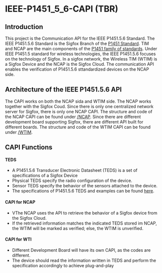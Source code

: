 # IEEE-P1451_5_6-CAPI (TBR)
## Introduction
This project is the Communication API for the IEEE P1451.5.6 Standard.
The IEEE P1451.5.6 Standard is the Sigfox Branch of the [P1451 Standard][1].
TIM and NCAP are the main components of the [P1451 family of standards][1].
Under IEEE P1451.5 standard for wireless technologies, the IEEE P1451.5.6 focuses on the technology of Sigfox.
In a sigfox network, the Wireless TIM (WTIM) is a Sigfox Device and the NCAP is the Sigfox Cloud.
The communication API enables the verification of P1451.5.6 sttandardized devices on the NCAP side.

## Architecture of the IEEE P1451.5.6 API
The CAPI works on both the NCAP sida and WTIM side. 
The NCAP works together with the Sigfox Coud. 
Since there is only one centralized network server for Sigfox, there is only one NCAP CAPI. 
The structure and code of the NCAP CAPI can be found under [/NCAP][2].
Since there are different development board supporting Sigfox, there are different API built for different boards. 
The structure and code of the WTIM CAPI can be found under [/WTIM][4].

## CAPI Functions
#### TEDS
* A P1451.5.6 Transducer Electronic Datasheet (TEDS) is a set of specifications of a Sigfox Device
* Physical TEDS specify the radio configuration of the device.
* Sensor TEDS specify the behavior of the sensors attached to the device. 
* The specifications of P1451.5.6 TEDS and examples can be found [here][3]. 
#### CAPI for NCAP
* VThe NCAP uses the API to retrieve the behavior of a Sigfox device from the Sigfox Cloud. 
* If the retrieved information matches the indicated TEDS stored im NCAP, the WTIM will be marked as verified; else, the WTIM is unverified.
#### CAPI for WTI
* Different Development Board will have its own CAPI, as the codes are different.
* The device should read the information written in TEDS and perform the specification accordingly to achieve plug-and-play

[1]: https://en.wikipedia.org/wiki/IEEE_1451
[2]: https://github.com/yoche2000/IEEE-P1451_5_6-CAPI/tree/main/NCAP
[3]: https://github.com/yoche2000/IEEE-P1451_5_6-CAPI/tree/main/Example%20TEDS
[4]: https://github.com/yoche2000/IEEE-P1451_5_6-CAPI/tree/main/WRIM
